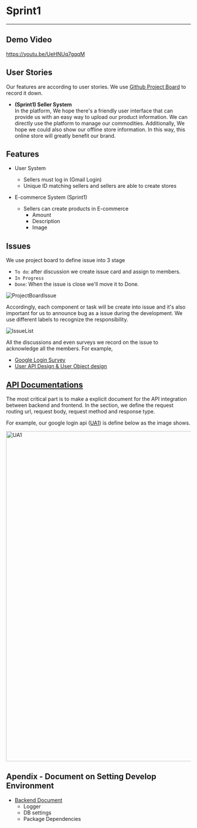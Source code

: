 # Sprint1
---
## Demo Video
https://youtu.be/UeHNUq7gqqM

## User Stories
Our features are according to user stories.
We use [Github Project Board](https://github.com/orgs/UF-CEN5035-2022SpringProject/projects/1) to record it down.

- **(Sprint1) Seller System**  
  In the platform, We hope there's a friendly user interface that can provide us with an easy way to upload our product information. 
  We can directly use the platform to manage our commodities.
  Additionally, We hope we could also show our offline store information. In this way, this online store will greatly benefit our brand. 
  
## Features
- User System
  - Sellers must log in (Gmail Login)
  - Unique ID matching sellers and sellers are able to create stores

- E-commerce System (Sprint1)
  - Sellers can create products in E-commerce
     - Amount
     - Description
     - Image

## Issues
We use project board to define issue into 3 stage
- ```To do```: after discussion we create issue card and assign to members.
- ```In Progress```
- ```Done```: When the issue is close we'll move it to Done.  

![ProjectBoardIssue](https://user-images.githubusercontent.com/69064626/152628222-d657b42a-ef3b-4bd1-9872-9bd0ef424b5a.png)

Accordingly, each component or task will be create into issue and it's also important for us to announce bug as a issue during the development.
We use different labels to recognize the responsibility.  

![IssueList](https://user-images.githubusercontent.com/69064626/152628355-15e98d74-6767-4676-b524-ef90a468e24a.png)

All the discussions and even surveys we record on the issue to acknowledge all the members.
For example, 
- [Google Login Survey](https://github.com/UF-CEN5035-2022SpringProject/GatorStore/issues/7)
- [User API Design & User Object design](https://github.com/UF-CEN5035-2022SpringProject/GatorStore/issues/12)

## [API Documentations](https://github.com/UF-CEN5035-2022SpringProject/GatorStore#api-document)
The most critical part is to make a explicit document for the API integration between backend and frontend.
In the section, we define the request routing url, request body, request method and response type. 

For example, our google login api ([UA1](https://github.com/UF-CEN5035-2022SpringProject/GatorStore#ua1-user-login-api)) is define below as the image shows.

<img width="897" alt="UA1" src="https://user-images.githubusercontent.com/69064626/152628543-2928e86d-272f-4362-a7cf-f0a291fb3a5c.png">

## Apendix - Document on Setting Develop Environment
- [Backend Document](https://github.com/UF-CEN5035-2022SpringProject/GatorStore/blob/main/backend/backend-readme.md)
  - Logger
  - DB settings
  - Package Dependencies   



